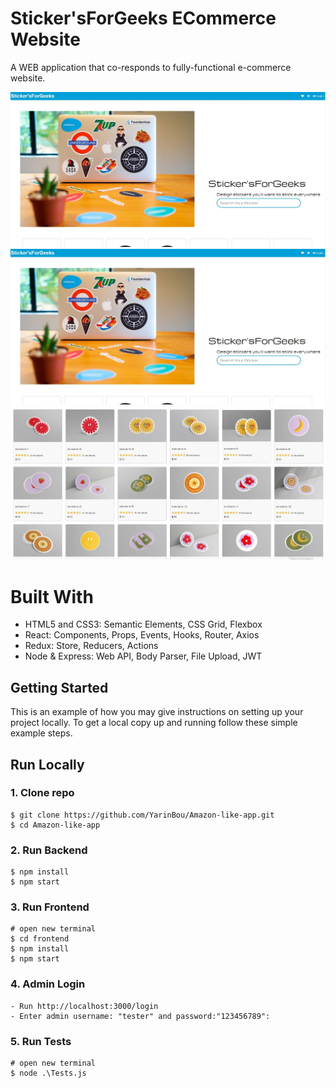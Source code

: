 ﻿# Sticker'sForGeeks ECommerce Website

A WEB application that co-responds to fully-functional e-commerce website.</br>

[![Watch the video](/template/images/StickForGeeks.jpg)](https://www.youtube.com/watch?v=y1uMGr3QROQ)
![Sticker'sForGeeks ](/template/images/StickForGeeks.jpg)
![Sticker'sForGeeks ](/template/images/5.jpg)



# Built With

- HTML5 and CSS3: Semantic Elements, CSS Grid, Flexbox
- React: Components, Props, Events, Hooks, Router, Axios
- Redux: Store, Reducers, Actions
- Node & Express: Web API, Body Parser, File Upload, JWT

<!-- GETTING STARTED -->

## Getting Started

This is an example of how you may give instructions on setting up your project locally.
To get a local copy up and running follow these simple example steps.

## Run Locally

### 1. Clone repo

```
$ git clone https://github.com/YarinBou/Amazon-like-app.git
$ cd Amazon-like-app
```

### 2. Run Backend

```
$ npm install
$ npm start
```

### 3. Run Frontend

```
# open new terminal
$ cd frontend
$ npm install
$ npm start
```

### 4. Admin Login

```
- Run http://localhost:3000/login
- Enter admin username: "tester" and password:"123456789":
```

### 5. Run Tests

```
# open new terminal
$ node .\Tests.js
```
